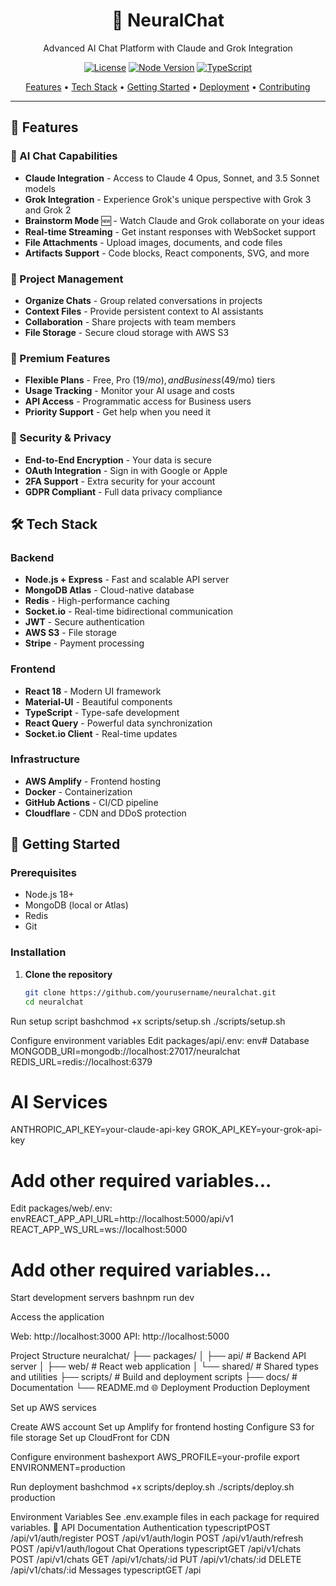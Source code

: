 <div align="center">
  <h1>🤖 NeuralChat</h1>
  <p>Advanced AI Chat Platform with Claude and Grok Integration</p>
  
  [![License](https://img.shields.io/badge/license-MIT-blue.svg)](LICENSE)
  [![Node Version](https://img.shields.io/badge/node-%3E%3D18.0.0-brightgreen)](https://nodejs.org)
  [![TypeScript](https://img.shields.io/badge/TypeScript-4.5+-blue)](https://www.typescriptlang.org/)
  
  <p align="center">
    <a href="#features">Features</a> •
    <a href="#tech-stack">Tech Stack</a> •
    <a href="#getting-started">Getting Started</a> •
    <a href="#deployment">Deployment</a> •
    <a href="#contributing">Contributing</a>
  </p>
</div>

---

## 🌟 Features

### 💬 AI Chat Capabilities
- **Claude Integration** - Access to Claude 4 Opus, Sonnet, and 3.5 Sonnet models
- **Grok Integration** - Experience Grok's unique perspective with Grok 3 and Grok 2
- **Brainstorm Mode** 🆕 - Watch Claude and Grok collaborate on your ideas
- **Real-time Streaming** - Get instant responses with WebSocket support
- **File Attachments** - Upload images, documents, and code files
- **Artifacts Support** - Code blocks, React components, SVG, and more

### 📁 Project Management
- **Organize Chats** - Group related conversations in projects
- **Context Files** - Provide persistent context to AI assistants
- **Collaboration** - Share projects with team members
- **File Storage** - Secure cloud storage with AWS S3

### 💎 Premium Features
- **Flexible Plans** - Free, Pro ($19/mo), and Business ($49/mo) tiers
- **Usage Tracking** - Monitor your AI usage and costs
- **API Access** - Programmatic access for Business users
- **Priority Support** - Get help when you need it

### 🔐 Security & Privacy
- **End-to-End Encryption** - Your data is secure
- **OAuth Integration** - Sign in with Google or Apple
- **2FA Support** - Extra security for your account
- **GDPR Compliant** - Full data privacy compliance

## 🛠️ Tech Stack

### Backend
- **Node.js + Express** - Fast and scalable API server
- **MongoDB Atlas** - Cloud-native database
- **Redis** - High-performance caching
- **Socket.io** - Real-time bidirectional communication
- **JWT** - Secure authentication
- **AWS S3** - File storage
- **Stripe** - Payment processing

### Frontend
- **React 18** - Modern UI framework
- **Material-UI** - Beautiful components
- **TypeScript** - Type-safe development
- **React Query** - Powerful data synchronization
- **Socket.io Client** - Real-time updates

### Infrastructure
- **AWS Amplify** - Frontend hosting
- **Docker** - Containerization
- **GitHub Actions** - CI/CD pipeline
- **Cloudflare** - CDN and DDoS protection

## 🚀 Getting Started

### Prerequisites
- Node.js 18+
- MongoDB (local or Atlas)
- Redis
- Git

### Installation

1. **Clone the repository**
   ```bash
   git clone https://github.com/yourusername/neuralchat.git
   cd neuralchat

Run setup script
bashchmod +x scripts/setup.sh
./scripts/setup.sh

Configure environment variables
Edit packages/api/.env:
env# Database
MONGODB_URI=mongodb://localhost:27017/neuralchat
REDIS_URL=redis://localhost:6379

# AI Services
ANTHROPIC_API_KEY=your-claude-api-key
GROK_API_KEY=your-grok-api-key

# Add other required variables...
Edit packages/web/.env:
envREACT_APP_API_URL=http://localhost:5000/api/v1
REACT_APP_WS_URL=ws://localhost:5000

# Add other required variables...

Start development servers
bashnpm run dev

Access the application

Web: http://localhost:3000
API: http://localhost:5000



Project Structure
neuralchat/
├── packages/
│   ├── api/          # Backend API server
│   ├── web/          # React web application
│   └── shared/       # Shared types and utilities
├── scripts/          # Build and deployment scripts
├── docs/            # Documentation
└── README.md
🌐 Deployment
Production Deployment

Set up AWS services

Create AWS account
Set up Amplify for frontend hosting
Configure S3 for file storage
Set up CloudFront for CDN


Configure environment
bashexport AWS_PROFILE=your-profile
export ENVIRONMENT=production

Run deployment
bashchmod +x scripts/deploy.sh
./scripts/deploy.sh production


Environment Variables
See .env.example files in each package for required variables.
📖 API Documentation
Authentication
typescriptPOST /api/v1/auth/register
POST /api/v1/auth/login
POST /api/v1/auth/refresh
POST /api/v1/auth/logout
Chat Operations
typescriptGET    /api/v1/chats
POST   /api/v1/chats
GET    /api/v1/chats/:id
PUT    /api/v1/chats/:id
DELETE /api/v1/chats/:id
Messages
typescriptGET    /api